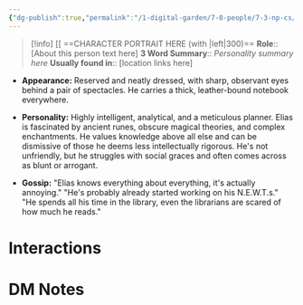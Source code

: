 ```yaml
---
{"dg-publish":true,"permalink":"/1-digital-garden/7-0-people/7-3-np-cs/elias-thorpe/","tags":["#person","hogwarts","student","ravenclaw"]}
---
```


>[!info] 
>[[ ==CHARACTER PORTRAIT HERE (with |left|300)==
>**Role**:: [About this person text here]
>**3 Word Summary**:: *Personality summary here*
>**Usually found in**:: [location links here]

- **Appearance:** Reserved and neatly dressed, with sharp, observant eyes behind a pair of spectacles. He carries a thick, leather-bound notebook everywhere.
    
- **Personality:** Highly intelligent, analytical, and a meticulous planner. Elias is fascinated by ancient runes, obscure magical theories, and complex enchantments. He values knowledge above all else and can be dismissive of those he deems less intellectually rigorous. He's not unfriendly, but he struggles with social graces and often comes across as blunt or arrogant.
    
- **Gossip:** "Elias knows everything about everything, it's actually annoying." "He's probably already started working on his N.E.W.T.s." "He spends all his time in the library, even the librarians are scared of how much he reads."
    

# Interactions


# DM Notes


